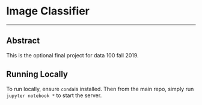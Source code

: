 # Image Classifier
---------
## Abstract
This is the optional final project for data 100 fall 2019. 


## Running Locally
To run locally, ensure `conda`is installed. Then from the main repo, simply run `jupyter notebook *` to start the server. 

